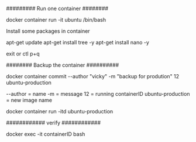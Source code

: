 #########  Run one container  ########

docker container run -it ubuntu /bin/bash 

Install some packages in container 


apt-get update
apt-get install tree -y
apt-get install nano -y


exit or ctl p+q


######## Backup the container ##########


docker container commit --author "vicky" -m "backup for prodution" 12 ubuntu-production


--author = name
-m = message 
12 = running containerID
ubuntu-production = new image name


docker container run -itd ubuntu-production

############  verify ############

docker exec -it containerID bash